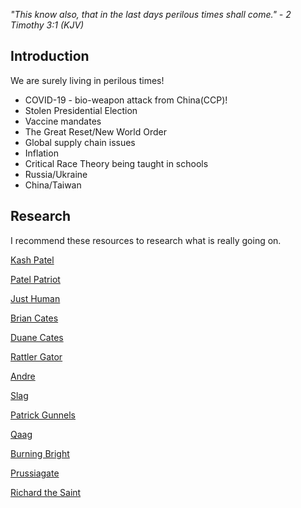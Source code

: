*"This know also, that in the last days perilous times shall come." - 2 Timothy 3:1 (KJV)*

## Introduction

We are surely living in perilous times!

- COVID-19 - bio-weapon attack from China(CCP)!
- Stolen Presidential Election
- Vaccine mandates
- The Great Reset/New World Order
- Global supply chain issues
- Inflation
- Critical Race Theory being taught in schools
- Russia/Ukraine
- China/Taiwan

## Research

I recommend these resources to research what is really going on.

[Kash Patel](https://fightwithkash.com/)

[Patel Patriot](https://www.devolution.link)

[Just Human](https://linktr.ee/just_human)

[Brian Cates](https://riseofthenewmedia.com)

[Duane Cates](https://freeatlantis.com/@DuaneCates)

[Rattler Gator](https://jbwhiterattlergator.substack.com)

[Andre](https://freeatlantis.com/@Andre)

[Slag](https://freeatlantis.com/@SLAG)

[Patrick Gunnels](https://truthsocial.com/@realpgunnels)

[Qaag](https://qagg.news/)

[Burning Bright](https://burningbright.substack.com)

[Prussiagate](https://prussiagate.substack.com)

[Richard the Saint](https://truthsocial.com/@RichardTheSaint)

